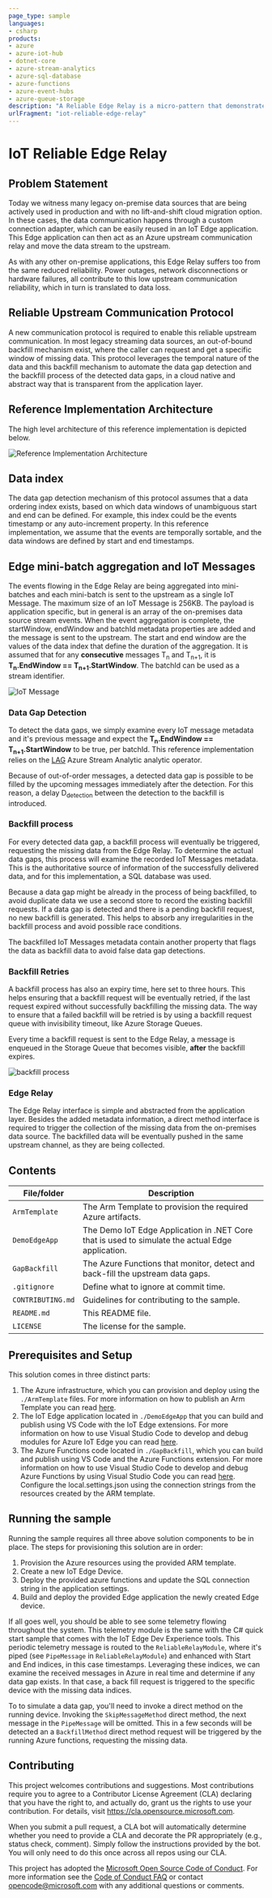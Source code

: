 ```yaml
---
page_type: sample
languages:
- csharp
products:
- azure
- azure-iot-hub
- dotnet-core
- azure-stream-analytics
- azure-sql-database
- azure-functions
- azure-event-hubs
- azure-queue-storage
description: "A Reliable Edge Relay is a micro-pattern that demonstrates an reliable streaming data ingestion from the Edge to Azure. This implementation can detect stream data gaps and submit a back-fill request to the Edge."
urlFragment: "iot-reliable-edge-relay"
---
```


<!-- 
Guidelines on README format: https://review.docs.microsoft.com/help/onboard/admin/samples/concepts/readme-template?branch=master

Guidance on onboarding samples to docs.microsoft.com/samples: https://review.docs.microsoft.com/help/onboard/admin/samples/process/onboarding?branch=master

Taxonomies for products and languages: https://review.docs.microsoft.com/new-hope/information-architecture/metadata/taxonomies?branch=master
-->

# IoT Reliable Edge Relay

## Problem Statement

Today we witness many legacy on-premise data sources that are being actively used in production and with no lift-and-shift cloud migration option. In these cases, the data communication happens through a custom connection adapter, which can be easily reused in an IoT Edge application. This Edge application can then act as an Azure upstream communication relay and move the data stream to the upstream.

As with any other on-premise applications, this Edge Relay suffers too from the same reduced reliability. Power outages, network disconnections or hardware failures, all contribute to this low upstream communication reliability, which in turn is translated to data loss.

## Reliable Upstream Communication Protocol

A new communication protocol is required to enable this reliable upstream communication. In most legacy streaming data sources, an out-of-bound backfill mechanism exist, where the caller can request and get a specific window of missing data. This protocol leverages the temporal nature of the data and this backfill mechanism to automate the data gap detection and the backfill process of the detected data gaps, in a cloud native and abstract way that is transparent from the application layer.

## Reference Implementation Architecture

The high level architecture of this reference implementation is depicted below.

![Reference Implementation Architecture](images/architecture.png "Reference Implementation Architecture")

## Data index

The data gap detection mechanism of this protocol assumes that a data ordering index exists, based on which data windows of unambiguous start and end can be defined. For example, this index could be the events timestamp or any auto-increment property. In this reference implementation, we assume that the events are temporally sortable, and the data windows are defined by start and end timestamps.

## Edge mini-batch aggregation and IoT Messages

The events flowing in the Edge Relay are being aggregated into mini-batches and each mini-batch is sent to the upstream as a single IoT Message. The maximum size of an IoT Message is 256KB. The payload is application specific, but in general is an array of the on-premises data source stream events.
When the event aggregation is complete, the startWindow, endWindow and batchId metadata properties are added and the message is sent to the upstream. The start and end window are the values of the data index that define the duration of the aggregation. It is assumed that for any **consecutive** messages T<sub>n</sub> and T<sub>n+1</sub>, it is **T<sub>n</sub>.EndWindow == T<sub>n+1</sub>.StartWindow**.
The batchId can be used as a stream identifier.

![IoT Message](images/IoTMessage.png "The mini-batch IoT Message")

### Data Gap Detection

To detect the data gaps, we simply examine every IoT message metadata and it's previous message and expect the **T<sub>n</sub>.EndWindow == T<sub>n+1</sub>.StartWindow** to be true, per batchId.
This reference implementation relies on the [LAG](https://docs.microsoft.com/en-us/stream-analytics-query/lag-azure-stream-analytics) Azure Stream Analytic analytic operator.

Because of out-of-order messages, a detected data gap is possible to be filled by the upcoming messages immediately after the detection. For this reason, a delay D<sub>detection</sub> between the detection to the backfill is introduced.

### Backfill process

For every detected data gap, a backfill process will eventually be triggered, requesting the missing data from the Edge Relay. To determine the actual data gaps, this process will examine the recorded IoT Messages metadata. This is the authoritative source of information of the successfully delivered data, and for this implementation, a SQL database was used.

Because a data gap might be already in the process of being backfilled, to avoid duplicate data we use a second store to record the existing backfill requests. If a data gap is detected and there is a pending backfill request, no new backfill is generated. This helps to absorb any irregularities in the backfill process and avoid possible race conditions.

The backfilled IoT Messages metadata contain another property that flags the data as backfill data to avoid false data gap detections.

### Backfill Retries

A backfill process has also an expiry time, here set to three hours. This helps ensuring that a backfill request will be eventually retried, if the last request expired without successfully backfilling the missing data. The way to ensure that a failed backfill will be retried is by using a backfill request queue with invisibility timeout, like Azure Storage Queues.

Every time a backfill request is sent to the Edge Relay, a message is enqueued in the Storage Queue that becomes visible, **after** the backfill expires.

![backfill process](images/backfill.png)

### Edge Relay

The Edge Relay interface is simple and abstracted from the application layer. Besides the added metadata information, a direct method interface is required to trigger the collection of the missing data from the on-premises data source. The backfilled data will be eventually pushed in the same upstream channel, as they are being collected.

## Contents

| File/folder       | Description                                |
|-------------------|--------------------------------------------|
| `ArmTemplate`             | The Arm Template to provision the required Azure artifacts.                        |
| `DemoEdgeApp`             | The Demo IoT Edge Application in .NET Core that is used to simulate the actual Edge application.                        |
| `GapBackfill`             | The Azure Functions that monitor, detect and back-fill the upstream data gaps.                        |
| `.gitignore`      | Define what to ignore at commit time.      |
| `CONTRIBUTING.md` | Guidelines for contributing to the sample. |
| `README.md`       | This README file.                          |
| `LICENSE`         | The license for the sample.                |

## Prerequisites and Setup

This solution comes in three distinct parts:

1. The Azure infrastructure, which you can provision and deploy using the `./ArmTemplate` files. For more information on how to publish an Arm Template you can read [here](https://docs.microsoft.com/en-us/azure/azure-resource-manager/templates/quickstart-create-templates-use-the-portal).
1. The IoT Edge application located in `./DemoEdgeApp` that you can build and publish using VS Code with the IoT Edge extensions. For more information on how to use Visual Studio Code to develop and debug modules for Azure IoT Edge you can read [here](https://docs.microsoft.com/en-us/azure/iot-edge/how-to-vs-code-develop-module).
1. The Azure Functions code located in `./GapBackfill`, which you can build and publish using VS Code and the Azure Functions extension. For more information on how to use Visual Studio Code to develop and debug Azure Functions by using Visual Studio Code you can read [here](https://docs.microsoft.com/en-us/azure/azure-functions/functions-develop-vs-code?tabs=csharp). Configure the local.settings.json using the connection strings from the resources created by the ARM template.

## Running the sample

Running the sample requires all three above solution components to be in place. The steps for provisioning this solution are in order:

1. Provision the Azure resources using the provided ARM template.
2. Create a new IoT Edge Device.
3. Deploy the provided azure functions and update the SQL connection string in the application settings.
4. Build and deploy the provided Edge application the newly created Edge device.

If all goes well, you should be able to see some telemetry flowing throughout the system. This telemetry module is the same with the C# quick start sample that comes with the IoT Edge Dev Experience tools. This periodic telemetry message is routed to the `ReliableRelayModule`, where it's piped (see `PipeMessage` in `ReliableRelayModule`) and enhanced with Start and End indices, in this case timestamps. Leveraging these indices, we can examine the received messages in Azure in real time and determine if any data gap exists. In that case, a back fill request is triggered to the specific device with the missing data indices.

To to simulate a data gap, you'll need to invoke a direct method on the running device. Invoking the `SkipMessageMethod` direct method, the next message in the `PipeMessage` will be omitted. This in a few seconds will be detected an a `BackfillMethod` direct method request will be triggered by the running Azure functions, requesting the missing data.

## Contributing

This project welcomes contributions and suggestions.  Most contributions require you to agree to a
Contributor License Agreement (CLA) declaring that you have the right to, and actually do, grant us
the rights to use your contribution. For details, visit https://cla.opensource.microsoft.com.

When you submit a pull request, a CLA bot will automatically determine whether you need to provide
a CLA and decorate the PR appropriately (e.g., status check, comment). Simply follow the instructions
provided by the bot. You will only need to do this once across all repos using our CLA.

This project has adopted the [Microsoft Open Source Code of Conduct](https://opensource.microsoft.com/codeofconduct/).
For more information see the [Code of Conduct FAQ](https://opensource.microsoft.com/codeofconduct/faq/) or
contact [opencode@microsoft.com](mailto:opencode@microsoft.com) with any additional questions or comments.
